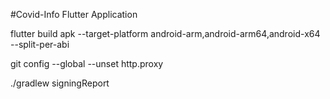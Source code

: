 #Covid-Info Flutter Application

flutter build apk --target-platform android-arm,android-arm64,android-x64 --split-per-abi


git config --global --unset http.proxy


./gradlew signingReport
